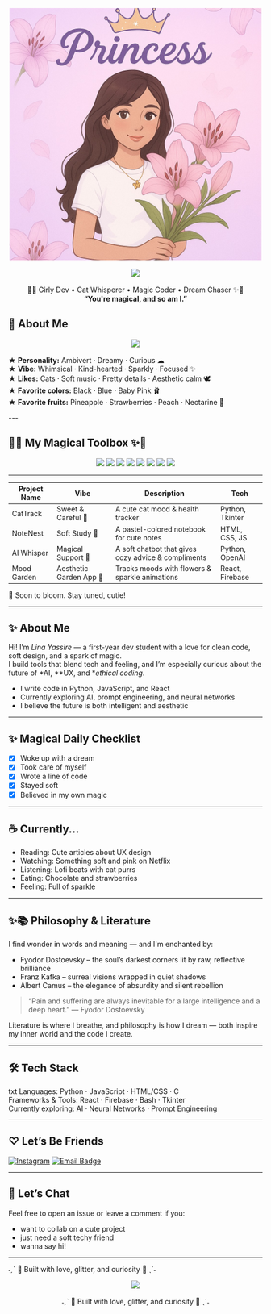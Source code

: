<p align="center">
  <img src="WhatsApp Image 2025-05-19 at 02.26.00_f2c68f12.jpg" width="500" >

<p align="center">
  <img src="https://readme-typing-svg.demolab.com?font=Quicksand&size=24&duration=3000&pause=1000&color=FFB6C1&center=true&vCenter=true&width=435&lines=Welcome+to+Lina's+Universe!;Soft+code+dreams+in+baby+pink...;You're+magical+and+so+am+I." />
</p>

<p align="center">
  🌸✨ Girly Dev • Cat Whisperer • Magic Coder • Dream Chaser ✨🌸  
  <br>
  <strong>“You're magical, and so am I.”</strong>
</p>



## 🌷 About Me

  <p align="center">
  <img src="https://img.shields.io/badge/𖦹 About Me -ffcfe6?style=for-the-badge&logoColor=ff69b4" />
</p>

<p align="center">

★ <strong>Personality:</strong> Ambivert · Dreamy · Curious   ☁  
★ <strong>Vibe:</strong> Whimsical · Kind-hearted · Sparkly · Focused  ✨  
★ <strong>Likes:</strong> Cats · Soft music · Pretty details · Aesthetic calm  🕊  
★ <strong>Favorite colors:</strong> Black · Blue · Baby Pink  🩰  
★ <strong>Favorite fruits:</strong> Pineapple · Strawberries · Peach · Nectarine  🍓  

</p>
---

## 🌸✨ My Magical Toolbox ✨🌸

<p align="center">
  <img src="https://img.shields.io/badge/Python-ffcfe6?style=for-the-badge&logo=python&logoColor=ff69b4" />
  <img src="https://img.shields.io/badge/HTML5-ffe6f2?style=for-the-badge&logo=html5&logoColor=ff1493" />
  <img src="https://img.shields.io/badge/CSS3-fddde6?style=for-the-badge&logo=css3&logoColor=ff69b4" />
  <img src="https://img.shields.io/badge/JavaScript-fff0f5?style=for-the-badge&logo=javascript&logoColor=f7df1e" />
  <img src="https://img.shields.io/badge/VS_Code-ffe6fa?style=for-the-badge&logo=visual-studio-code&logoColor=6e40c9" />
  <img src="https://img.shields.io/badge/GitHub-fde7f7?style=for-the-badge&logo=github&logoColor=8b008b" />
  <img src="https://img.shields.io/badge/Linux-fff5fb?style=for-the-badge&logo=linux&logoColor=ff69b4" />
  <img src="https://img.shields.io/badge/OpenAI-ffe0f0?style=for-the-badge&logo=openai&logoColor=ff1493" />
</p>

---  

 
| Project Name   | Vibe                     | Description                                        | Tech                 |
|----------------|--------------------------|----------------------------------------------------|----------------------|
| CatTrack     | Sweet & Careful 🐾        | A cute cat mood & health tracker                   | Python, Tkinter      |
| NoteNest     | Soft Study 🧸             | A pastel-colored notebook for cute notes           | HTML, CSS, JS        |
| AI Whisper   | Magical Support 🌙        | A soft chatbot that gives cozy advice & compliments| Python, OpenAI       |
| Mood Garden  | Aesthetic Garden App 🌸   | Tracks moods with flowers & sparkle animations     | React, Firebase      |

🌈 Soon to bloom. Stay tuned, cutie!

---

## ✨ About Me

Hi! I’m *Lina Yassire* — a first-year dev student with a love for clean code, soft design, and a spark of magic.  
I build tools that blend tech and feeling, and I’m especially curious about the future of *AI, **UX, and **ethical coding*.

- I write code in Python, JavaScript, and React
- Currently exploring AI, prompt engineering, and neural networks
- I believe the future is both intelligent and aesthetic

---

## ✨ Magical Daily Checklist

- [x] Woke up with a dream  
- [x] Took care of myself  
- [x] Wrote a line of code  
- [x] Stayed soft  
- [x] Believed in my own magic  

---

## ☕ Currently...

- Reading: Cute articles about UX design  
- Watching: Something soft and pink on Netflix  
- Listening: Lofi beats with cat purrs  
- Eating: Chocolate and strawberries  
- Feeling: Full of sparkle  

---

## ✨📚 Philosophy & Literature

I find wonder in words and meaning — and I'm enchanted by:

- Fyodor Dostoevsky – the soul’s darkest corners lit by raw, reflective brilliance  
- Franz Kafka – surreal visions wrapped in quiet shadows  
- Albert Camus – the elegance of absurdity and silent rebellion

> “Pain and suffering are always inevitable for a large intelligence and a deep heart.” — Fyodor Dostoevsky

Literature is where I breathe, and philosophy is how I dream — both inspire my inner world and the code I create.

---

## 🛠 Tech Stack

txt
Languages: Python · JavaScript · HTML/CSS · C  
Frameworks & Tools: React · Firebase · Bash · Tkinter  
Currently exploring: AI · Neural Networks · Prompt Engineering


---


## ♡ Let’s Be Friends

[![Instagram](https://img.shields.io/badge/instagram-@lina_yassire-FF69B4?style=for-the-badge&logo=instagram&logoColor=white)](https://instagram.com/lina_yassire)
<a href="mailto:linayassire00@gmail.com" target="_blank">
  <img src="https://img.shields.io/badge/Email-linayassire00@gmail.com-ffc0cb?style=for-the-badge&logo=gmail&logoColor=white" alt="Email Badge"/>
</a>

---

## 💬 Let’s Chat

Feel free to open an issue or leave a comment if you:

- want to collab on a cute project  
- just need a soft techy friend  
- wanna say hi!

---

˗ˏˋ 💖 Built with love, glitter, and curiosity 💖 ˎˊ˗





<p align="center">
  <img src="https://readme-typing-svg.herokuapp.com?font=Kalam&size=25&duration=3000&color=FFB6C1&center=true&vCenter=true&lines=Thanks+for+visiting!+You're+magical.;I+believe+in+you.;Let's+build+sparkly+things+together!" />
</p>

<p align="center">  
  ˗ˏˋ 💖 Built with love, glitter, and curiosity 💖 ˎˊ˗  
</p>
